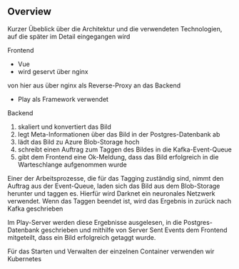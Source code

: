 ## Overview
Kurzer Übeblick über die Architektur und die verwendeten Technologien, auf die später im Detail eingegangen wird

Frontend 
- Vue
- wird geservt über nginx

von hier aus über nginx als Reverse-Proxy an das 
Backend
- Play als Framework verwendet

Backend
1. skaliert und konvertiert das Bild
2. legt Meta-Informationen über das Bild in der Postgres-Datenbank ab
3. lädt das Bild zu Azure Blob-Storage hoch
4. schreibt einen Auftrag zum Taggen des Bildes in die Kafka-Event-Queue
5. gibt dem Frontend eine Ok-Meldung, dass das Bild erfolgreich in die Warteschlange aufgenommen wurde

Einer der Arbeitsprozesse, die für das Tagging zuständig sind, nimmt den Auftrag aus der Event-Queue, laden sich das Bild aus dem Blob-Storage herunter und taggen es. Hierfür wird Darknet ein neuronales Netzwerk verwendet. 
Wenn das Taggen beendet ist, wird das Ergebnis in zurück nach Kafka geschrieben

Im Play-Server werden diese Ergebnisse ausgelesen, in die Postgres-Datenbank geschrieben und mithilfe von Server Sent Events dem Frontend mitgeteilt, dass ein Bild erfolgreich getaggt wurde.

Für das Starten und Verwalten der einzelnen Container verwenden wir Kubernetes